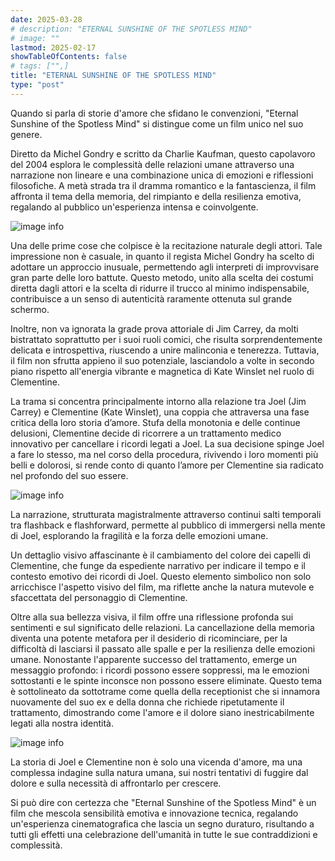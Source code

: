```yaml
---
date: 2025-03-28
# description: "ETERNAL SUNSHINE OF THE SPOTLESS MIND"
# image: ""
lastmod: 2025-02-17
showTableOfContents: false
# tags: ["",]
title: "ETERNAL SUNSHINE OF THE SPOTLESS MIND"
type: "post"
---
```


Quando si parla di storie d'amore che sfidano le convenzioni, "Eternal Sunshine of the Spotless Mind" si distingue come un film unico nel suo genere.

Diretto da Michel Gondry e scritto da Charlie Kaufman, questo capolavoro del 2004 esplora le complessità delle relazioni umane attraverso una narrazione non lineare e una combinazione unica di emozioni e riflessioni filosofiche. A metà strada tra il dramma romantico e la fantascienza, il film affronta il tema della memoria, del rimpianto e
della resilienza emotiva, regalando al pubblico un'esperienza intensa e coinvolgente.

![image info](https://external-content.duckduckgo.com/iu/?u=https%3A%2F%2Fstatcdn.fandango.com%2FMPX%2Fimage%2FNBCU_Fandango%2F318%2F3%2FEternal_23311.jpg&f=1&nofb=1&ipt=dc5447e1b40264db5b82fd267cf71c99270feb694c62705efc7b5f66c98cb22f&ipo=images)

Una delle prime cose che colpisce è la recitazione naturale degli attori. Tale impressione non è casuale, in quanto il regista Michel Gondry ha scelto di adottare un approccio inusuale, permettendo agli interpreti di improvvisare gran parte delle loro battute. Questo metodo, unito alla scelta dei costumi diretta dagli attori e la scelta di ridurre il trucco al minimo indispensabile, contribuisce a un senso di autenticità raramente ottenuta sul grande schermo.

Inoltre, non va ignorata la grade prova attoriale di Jim Carrey, da molti bistrattato soprattutto per i suoi ruoli comici, che risulta sorprendentemente delicata e introspettiva, riuscendo a unire malinconia e tenerezza. Tuttavia, il film non sfrutta appieno il suo potenziale, lasciandolo a volte in secondo piano rispetto all'energia vibrante e magnetica di Kate Winslet nel ruolo di Clementine.

La trama si concentra principalmente intorno alla relazione tra Joel (Jim Carrey) e Clementine (Kate Winslet), una coppia che attraversa una fase critica della loro storia d’amore. Stufa della monotonia e delle continue delusioni, Clementine decide di ricorrere a un trattamento medico innovativo per cancellare i ricordi legati a Joel. La sua decisione spinge Joel a fare lo stesso, ma nel corso della procedura, rivivendo i loro momenti più belli e dolorosi, si rende conto di quanto l’amore per Clementine sia radicato nel profondo del suo essere.

![image info](https://external-content.duckduckgo.com/iu/?u=https%3A%2F%2Fwww.themoviebuff.net%2Fwp-content%2Fuploads%2F2019%2F02%2F1118full-eternal-sunshine-of-the-spotless-mind-screenshot.jpg&f=1&nofb=1&ipt=fd646fd11965830707e2f2d9352a158fe8cfd31d33f6555a2e7898765e06e20b&ipo=images)

La narrazione, strutturata magistralmente attraverso continui salti temporali tra flashback e flashforward, permette al pubblico di immergersi nella mente di Joel, esplorando la fragilità e la forza delle emozioni umane.

Un dettaglio visivo affascinante è il cambiamento del colore dei capelli di Clementine, che funge da espediente narrativo per indicare il tempo e il contesto emotivo dei ricordi di Joel. Questo elemento simbolico non solo arricchisce l'aspetto visivo del film, ma riflette anche la natura mutevole e sfaccettata del personaggio di Clementine.

Oltre alla sua bellezza visiva, il film offre una riflessione profonda sui sentimenti e sul significato delle relazioni. La cancellazione della memoria diventa una potente metafora per il desiderio di ricominciare, per la difficoltà di lasciarsi il passato alle spalle e per la resilienza delle emozioni umane. Nonostante l'apparente successo del trattamento, emerge un messaggio profondo: i ricordi possono essere soppressi, ma le emozioni sottostanti e le spinte inconsce non possono essere eliminate. Questo tema è sottolineato da sottotrame come quella della receptionist che si innamora nuovamente del suo ex e della donna che richiede ripetutamente il trattamento, dimostrando come l'amore e il dolore siano inestricabilmente legati alla nostra identità.

![image info](https://external-content.duckduckgo.com/iu/?u=http%3A%2F%2Fimages2.fanpop.com%2Fimages%2Fphotos%2F4400000%2FEternal-Sunshine-of-the-Spotless-Mind-eternal-sunshine-4403276-1024-576.jpg&f=1&nofb=1&ipt=644a3619e1a23de12b59efd94ae0632b19310a166cf44e1f15c351469a54dde5&ipo=images)

La storia di Joel e Clementine non è solo una vicenda d'amore, ma una complessa indagine sulla natura umana, sui nostri tentativi di fuggire dal dolore e sulla necessità di affrontarlo per crescere.

Si può dire con certezza che "Eternal Sunshine of the Spotless Mind" è un film che mescola sensibilità emotiva e innovazione tecnica, regalando un'esperienza cinematografica che lascia un segno duraturo, risultando a tutti gli effetti una celebrazione dell'umanità in tutte le sue contraddizioni e complessità.


